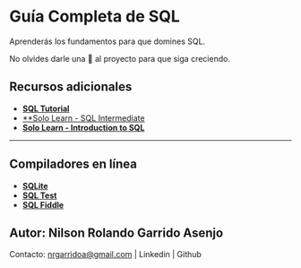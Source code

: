 # Guía Completa de SQL
Aprenderás los fundamentos para que domines SQL.

No olvides darle una 🌟 al proyecto para que siga creciendo.

## Recursos adicionales
- [**SQL Tutorial**](https://sqlzoo.net/wiki/SQL_Tutorial)
- [**Solo Learn - SQL Intermediate](https://www.sololearn.com/en/learn/courses/sql-intermediate?location=2)
- [**Solo Learn - Introduction to SQL**](https://www.sololearn.com/en/learn/courses/sql-introduction)

---

## Compiladores en línea
- [**SQLite**](https://sqliteonline.com/)
- [**SQL Test**](https://sqltest.net/)
- [**SQL Fiddle**](https://sqlfiddle.com/)



## Autor: Nilson Rolando Garrido Asenjo
Contacto: nrgarridoa@gmail.com | Linkedin | Github
